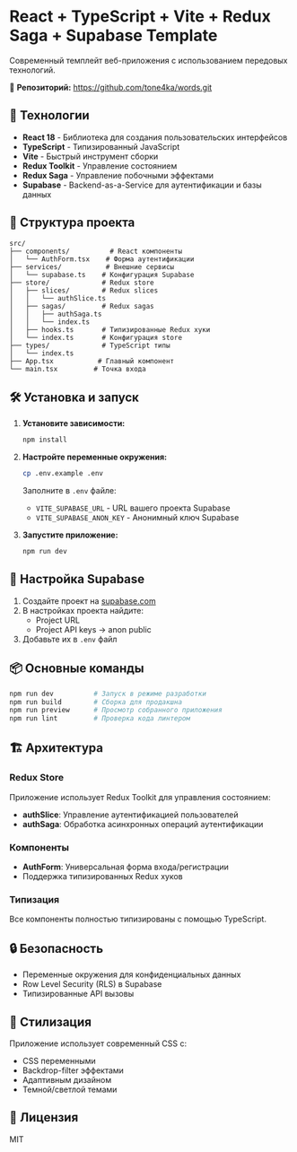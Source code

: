 # React + TypeScript + Vite + Redux Saga + Supabase Template

Современный темплейт веб-приложения с использованием передовых технологий.

🔗 **Репозиторий:** https://github.com/tone4ka/words.git

## 🚀 Технологии

- **React 18** - Библиотека для создания пользовательских интерфейсов
- **TypeScript** - Типизированный JavaScript
- **Vite** - Быстрый инструмент сборки
- **Redux Toolkit** - Управление состоянием
- **Redux Saga** - Управление побочными эффектами
- **Supabase** - Backend-as-a-Service для аутентификации и базы данных

## 📁 Структура проекта

```
src/
├── components/          # React компоненты
│   └── AuthForm.tsx    # Форма аутентификации
├── services/           # Внешние сервисы
│   └── supabase.ts    # Конфигурация Supabase
├── store/             # Redux store
│   ├── slices/        # Redux slices
│   │   └── authSlice.ts
│   ├── sagas/         # Redux sagas
│   │   ├── authSaga.ts
│   │   └── index.ts
│   ├── hooks.ts       # Типизированные Redux хуки
│   └── index.ts       # Конфигурация store
├── types/             # TypeScript типы
│   └── index.ts
├── App.tsx           # Главный компонент
└── main.tsx         # Точка входа
```

## 🛠 Установка и запуск

1. **Установите зависимости:**

   ```bash
   npm install
   ```

2. **Настройте переменные окружения:**

   ```bash
   cp .env.example .env
   ```

   Заполните в `.env` файле:

   - `VITE_SUPABASE_URL` - URL вашего проекта Supabase
   - `VITE_SUPABASE_ANON_KEY` - Анонимный ключ Supabase

3. **Запустите приложение:**
   ```bash
   npm run dev
   ```

## 🔧 Настройка Supabase

1. Создайте проект на [supabase.com](https://supabase.com)
2. В настройках проекта найдите:
   - Project URL
   - Project API keys → anon public
3. Добавьте их в `.env` файл

## 📦 Основные команды

```bash
npm run dev          # Запуск в режиме разработки
npm run build        # Сборка для продакшна
npm run preview      # Просмотр собранного приложения
npm run lint         # Проверка кода линтером
```

## 🏗 Архитектура

### Redux Store

Приложение использует Redux Toolkit для управления состоянием:

- **authSlice**: Управление аутентификацией пользователей
- **authSaga**: Обработка асинхронных операций аутентификации

### Компоненты

- **AuthForm**: Универсальная форма входа/регистрации
- Поддержка типизированных Redux хуков

### Типизация

Все компоненты полностью типизированы с помощью TypeScript.

## 🔒 Безопасность

- Переменные окружения для конфиденциальных данных
- Row Level Security (RLS) в Supabase
- Типизированные API вызовы

## 🎨 Стилизация

Приложение использует современный CSS с:

- CSS переменными
- Backdrop-filter эффектами
- Адаптивным дизайном
- Темной/светлой темами

## 📝 Лицензия

MIT
